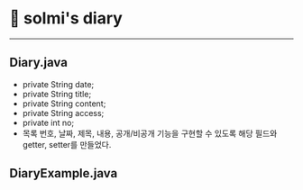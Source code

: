 # 📒 solmi's diary


---

## Diary.java

-   private String date;
-   private String title;
-   private String content;
-   private String access;
-   private int no;
- 목록 번호, 날짜, 제목, 내용, 공개/비공개 기능을 구현할 수 있도록 해당 필드와 getter, setter를 만들었다.

## DiaryExample.java
    
